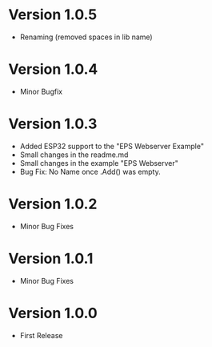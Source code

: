 # Version 1.0.5
- Renaming (removed spaces in lib name)

# Version 1.0.4
- Minor Bugfix

# Version 1.0.3
- Added ESP32 support to the "EPS Webserver Example"
- Small changes in the readme.md
- Small changes in the example "EPS Webserver"
- Bug Fix: No Name once .Add() was empty.

# Version 1.0.2
- Minor Bug Fixes

# Version 1.0.1
- Minor Bug Fixes

# Version 1.0.0
- First Release

